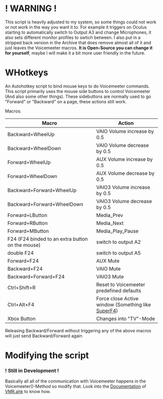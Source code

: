 # **! WARNING !**
This script is heavily adjusted to my system, so some things could not work or not work in the way you want it to. For example it triggers on Oculus starting to automatically switch to Output A3 and change Microphones, it also sets different monitor profiles to swtich between. 
I also put in a stripped back version in the Archive that does remove almost all of it and just leaves the Voicemeeter macros.
**It is Open-Source you can change it for yourself**, maybe I will make it a bit more user friendly in the future.

# WHotkeys
An Autohotkey script to bind mouse keys to do Voicemeeter commands.
This script primarily uses the mouse side buttons to control Voicemeeter (And also some other things). 
These sidebuttons are normally used to go "Forward" or "Backward" on a page, these actions still work.

Macros:

| Macro | Action |
| --- | --- |
| Backward+WheelUp   | VAIO Volume increase by 0.5 |
| Backward+WheelDown | VAIO Volume decrease by 0.5 |
| Forward+WheelUp | AUX Volume increase by 0.5 |
| Forward+WheelDown | AUX Volume decrease by 0.5 |
| Backward+Forward+WheelUp | VAIO3 Volume increase by 0.5 |
| Backward+Forward+WheelDown | VAIO3 Volume decrease by 0.5 |
| Forward+LButton | Media_Prev |
| Forward+RButton | Media_Next |
| Forward+MButton | Media_Play_Pause |
| F24 (F24 binded to an extra button on the mouse) | switch to output A2 |
| double F24 | switch to output A5 |
| Forward+F24 | AUX Mute |
| Backward+F24 | VAIO Mute |
| Backward+Forward+F24 | VAIO3 Mute |
| Ctrl+Shift+R | Reset to Voicemeeter predefined defaults |
| Ctrl+Alt+F4 | Force close Active window (Something like [SuperF4](https://stefansundin.github.io/superf4/)) |
| Xbox Button | Changes into "TV"-Mode |

Releasing Backward/Forward without triggering any of the above macros will just send Backward/Forward again

# Modifying the script

### **! Still in Development !**

Basically all all of the communication with Voicemeeter happens in the Voicemeeter()-Method so modify that. Look into the [Documentation](https://saifaqqad.github.io/VMR.ahk/) of [VMR.ahk](https://github.com/SaifAqqad/VMR.ahk) to know how.
